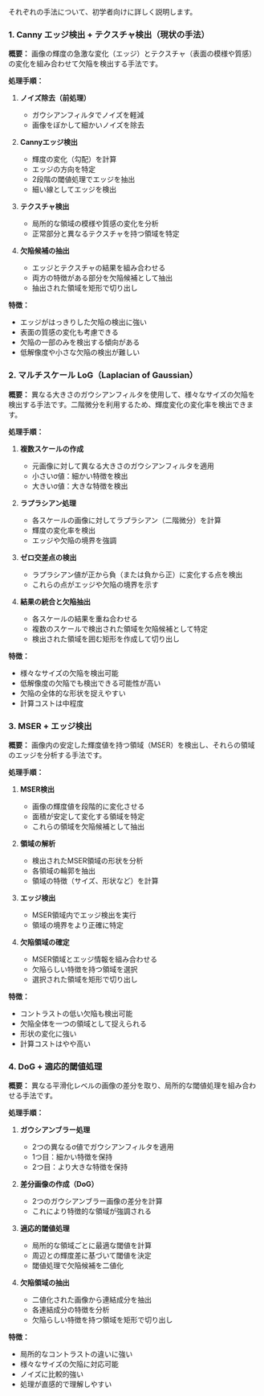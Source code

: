 それぞれの手法について、初学者向けに詳しく説明します。

### 1. Canny エッジ検出 + テクスチャ検出（現状の手法）

**概要：**
画像の輝度の急激な変化（エッジ）とテクスチャ（表面の模様や質感）の変化を組み合わせて欠陥を検出する手法です。

**処理手順：**
1. **ノイズ除去（前処理）**
   - ガウシアンフィルタでノイズを軽減
   - 画像をぼかして細かいノイズを除去

2. **Cannyエッジ検出**
   - 輝度の変化（勾配）を計算
   - エッジの方向を特定
   - 2段階の閾値処理でエッジを抽出
   - 細い線としてエッジを検出

3. **テクスチャ検出**
   - 局所的な領域の模様や質感の変化を分析
   - 正常部分と異なるテクスチャを持つ領域を特定

4. **欠陥候補の抽出**
   - エッジとテクスチャの結果を組み合わせる
   - 両方の特徴がある部分を欠陥候補として抽出
   - 抽出された領域を矩形で切り出し

**特徴：**
- エッジがはっきりした欠陥の検出に強い
- 表面の質感の変化も考慮できる
- 欠陥の一部のみを検出する傾向がある
- 低解像度や小さな欠陥の検出が難しい

### 2. マルチスケール LoG（Laplacian of Gaussian）

**概要：**
異なる大きさのガウシアンフィルタを使用して、様々なサイズの欠陥を検出する手法です。二階微分を利用するため、輝度変化の変化率を検出できます。

**処理手順：**
1. **複数スケールの作成**
   - 元画像に対して異なる大きさのガウシアンフィルタを適用
   - 小さいσ値：細かい特徴を検出
   - 大きいσ値：大きな特徴を検出

2. **ラプラシアン処理**
   - 各スケールの画像に対してラプラシアン（二階微分）を計算
   - 輝度の変化率を検出
   - エッジや欠陥の境界を強調

3. **ゼロ交差点の検出**
   - ラプラシアン値が正から負（または負から正）に変化する点を検出
   - これらの点がエッジや欠陥の境界を示す

4. **結果の統合と欠陥抽出**
   - 各スケールの結果を重ね合わせる
   - 複数のスケールで検出された領域を欠陥候補として特定
   - 検出された領域を囲む矩形を作成して切り出し

**特徴：**
- 様々なサイズの欠陥を検出可能
- 低解像度の欠陥でも検出できる可能性が高い
- 欠陥の全体的な形状を捉えやすい
- 計算コストは中程度

### 3. MSER + エッジ検出

**概要：**
画像内の安定した輝度値を持つ領域（MSER）を検出し、それらの領域のエッジを分析する手法です。

**処理手順：**
1. **MSER検出**
   - 画像の輝度値を段階的に変化させる
   - 面積が安定して変化する領域を特定
   - これらの領域を欠陥候補として抽出

2. **領域の解析**
   - 検出されたMSER領域の形状を分析
   - 各領域の輪郭を抽出
   - 領域の特徴（サイズ、形状など）を計算

3. **エッジ検出**
   - MSER領域内でエッジ検出を実行
   - 領域の境界をより正確に特定

4. **欠陥領域の確定**
   - MSER領域とエッジ情報を組み合わせる
   - 欠陥らしい特徴を持つ領域を選択
   - 選択された領域を矩形で切り出し

**特徴：**
- コントラストの低い欠陥も検出可能
- 欠陥全体を一つの領域として捉えられる
- 形状の変化に強い
- 計算コストはやや高い

### 4. DoG + 適応的閾値処理

**概要：**
異なる平滑化レベルの画像の差分を取り、局所的な閾値処理を組み合わせる手法です。

**処理手順：**
1. **ガウシアンブラー処理**
   - 2つの異なるσ値でガウシアンフィルタを適用
   - 1つ目：細かい特徴を保持
   - 2つ目：より大きな特徴を保持

2. **差分画像の作成（DoG）**
   - 2つのガウシアンブラー画像の差分を計算
   - これにより特徴的な領域が強調される

3. **適応的閾値処理**
   - 局所的な領域ごとに最適な閾値を計算
   - 周辺との輝度差に基づいて閾値を決定
   - 閾値処理で欠陥候補を二値化

4. **欠陥領域の抽出**
   - 二値化された画像から連結成分を抽出
   - 各連結成分の特徴を分析
   - 欠陥らしい特徴を持つ領域を矩形で切り出し

**特徴：**
- 局所的なコントラストの違いに強い
- 様々なサイズの欠陥に対応可能
- ノイズに比較的強い
- 処理が直感的で理解しやすい

